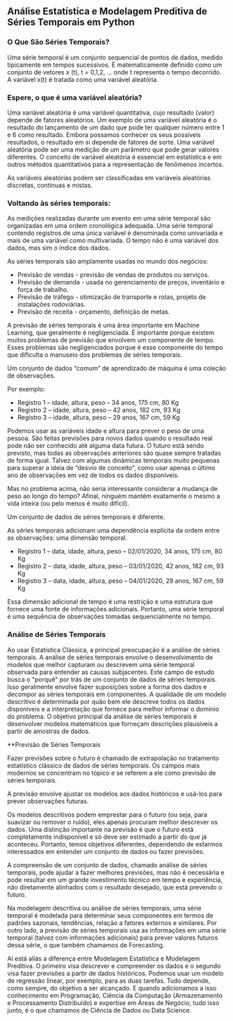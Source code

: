 ## Análise Estatística e Modelagem Preditiva de Séries Temporais em Python

### O Que São Séries Temporais?

Uma série temporal é um conjunto sequencial de pontos de dados, medido tipicamente em tempos sucessivos.
É matematicamente definido como um conjunto de vetores x (t), t = 0,1,2, ... onde t representa o tempo decorrido. A variável x(t) é tratada como uma variável aleatória.

### Espere, o que é uma variável aleatória?

Uma variável aleatória é uma variável quantitativa, cujo resultado (valor) depende de fatores aleatórios. Um exemplo de uma variável aleatória é o resultado do lançamento de um dado que pode ter qualquer número entre 1 e 6 como resultado. Embora possamos conhecer os seus possíveis resultados, o resultado em si depende de fatores de sorte. Uma variável aleatória pode ser uma medição de um parâmetro que pode gerar valores diferentes. O conceito de variável aleatória é essencial em estatística e em outros métodos quantitativos para a representação de fenômenos incertos.

As variáveis aleatórias podem ser classificadas em variáveis aleatórias discretas, contínuas e mistas.

### Voltando às séries temporais:

As medições realizadas durante um evento em uma série temporal são organizadas em uma ordem cronológica adequada.
Uma série temporal contendo registros de uma única variável é denominada como univariada e mais de uma variável como multivariada. O tempo não é uma variável dos dados, mas sim o índice dos dados.

As séries temporais são amplamente usadas no mundo dos negócios:

- Previsão de vendas - previsão de vendas de produtos ou serviços.
- Previsão de demanda - usada no gerenciamento de preços, inventário e força de trabalho.
- Previsão de tráfego - otimização de transporte e rotas, projeto de instalações rodoviárias.
- Previsão de receita - orçamento, definição de metas.

A previsão de séries temporais é uma área importante em Machine Learning, que geralmente é negligenciada. É importante porque existem muitos problemas de previsão que envolvem um componente de tempo. Esses problemas são negligenciados porque é esse componente do tempo que dificulta o manuseio dos problemas de séries temporais.

Um conjunto de dados “comum” de aprendizado de máquina é uma coleção de observações.

Por exemplo:

- Registro 1 – idade, altura, peso – 34 anos, 175 cm, 80 Kg
- Registro 2 – idade, altura, peso – 42 anos, 182 cm, 93 Kg
- Registro 3 – idade, altura, peso – 29 anos, 167 cm, 59 Kg

Podemos usar as variáveis idade e altura para prever o peso de uma pessoa. São feitas previsões para novos dados quando o resultado real pode não ser conhecido até alguma data futura. O futuro está sendo previsto, mas todas as observações anteriores são quase sempre tratadas de forma igual. Talvez com algumas dinâmicas temporais muito pequenas para superar a ideia de “desvio de conceito”, como usar apenas o último ano de observações em vez de todos os dados disponíveis.

Mas no problema acima, não seria interessante considerar a mudança de peso ao longo do tempo? Afinal, ninguém mantém exatamente o mesmo a vida inteira (ou pelo menos é muito difícil).

Um conjunto de dados de séries temporais é diferente.

As séries temporais adicionam uma dependência explícita da ordem entre as observações: uma dimensão temporal.

- Registro 1 – data, idade, altura, peso – 02/01/2020, 34 anos, 175 cm, 80 Kg
- Registro 2 – data, idade, altura, peso – 03/01/2020, 42 anos, 182 cm, 93 Kg
- Registro 3 – data, idade, altura, peso – 04/01/2020, 29 anos, 167 cm, 59 Kg

Essa dimensão adicional de tempo é uma restrição e uma estrutura que fornece uma fonte de informações adicionais. Portanto, uma série temporal é uma sequência de observações tomadas sequencialmente no tempo.

### Análise de Séries Temporais

Ao usar Estatística Clássica, a principal preocupação é a análise de séries temporais. A análise de séries temporais envolve o desenvolvimento de modelos que melhor capturam ou descrevem uma série temporal observada para entender as causas subjacentes. Este campo de estudo busca o "porquê" por trás de um conjunto de dados de séries temporais.
Isso geralmente envolve fazer suposições sobre a forma dos dados e decompor as séries temporais em componentes.
A qualidade de um modelo descritivo é determinada por quão bem ele descreve todos os dados disponíveis e a interpretação que fornece para melhor informar o domínio do problema.
O objetivo principal da análise de séries temporais é desenvolver modelos matemáticos que forneçam descrições plausíveis a partir de amostras de dados.

**Previsão de Séries Temporais

Fazer previsões sobre o futuro é chamado de extrapolação no tratamento estatístico clássico de dados de séries temporais. Os campos mais modernos se concentram no tópico e se referem a ele como previsão de séries temporais.

A previsão envolve ajustar os modelos aos dados históricos e usá-los para prever observações futuras.

Os modelos descritivos podem emprestar para o futuro (ou seja, para suavizar ou remover o ruído), eles apenas procuram melhor descrever os dados. Uma distinção importante na previsão é que o futuro está completamente indisponível e só deve ser estimado a partir do que já aconteceu. Portanto, temos objetivos diferentes, dependendo de estarmos interessados em entender um conjunto de dados ou fazer previsões.

A compreensão de um conjunto de dados, chamado análise de séries temporais, pode ajudar a fazer melhores previsões, mas não é necessária e pode resultar em um grande investimento técnico em tempo e experiência, não diretamente alinhados com o resultado desejado, que está prevendo o futuro.

Na modelagem descritiva ou análise de séries temporais, uma série temporal é modelada para determinar seus componentes em termos de padrões sazonais, tendências, relação a fatores externos e similares. Por outro lado, a previsão de séries temporais usa as informações em uma série temporal (talvez com informações adicionais) para prever valores futuros dessa série, o que também chamamos de Forecasting.

Aí está aliás a diferença entre Modelagem Estatística e Modelagem Preditiva. O primeiro visa descrever e compreender os dados e o segundo visa fazer previsões a partir de dados históricos. Podemos usar um modelo de regressão linear, por exemplo, para as duas tarefas. Tudo depende, como sempre, do objetivo a ser alcançado. E quando adicionamos a isso conhecimento em Programação, Ciência da Computação (Armazenamento e Processamento Distribuído) e expertise em Áreas de Negócio, tudo isso junto, é o que chamamos de Ciência de Dados ou Data Science.
